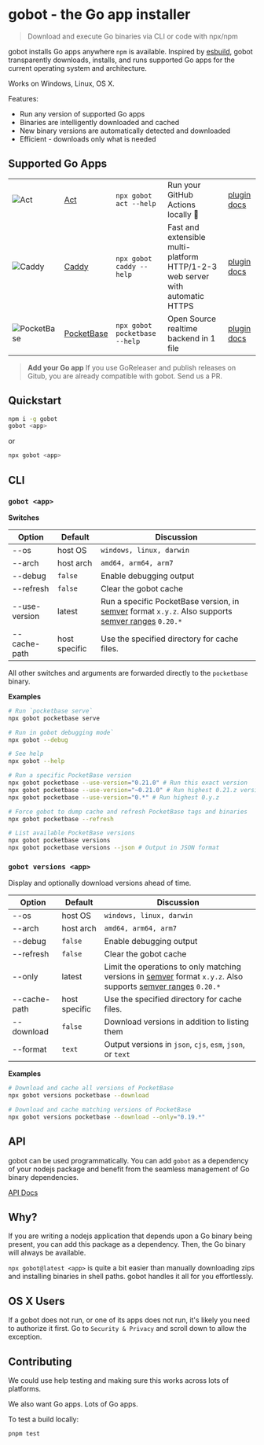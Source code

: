 # gobot - the Go app installer

> Download and execute Go binaries via CLI or code with npx/npm

gobot installs Go apps anywhere `npm` is available. Inspired by [esbuild](https://esbuild.github.io/), gobot transparently downloads, installs, and runs supported Go apps for the current operating system and architecture.

Works on Windows, Linux, OS X.

Features:

- Run any version of supported Go apps
- Binaries are intelligently downloaded and cached
- New binary versions are automatically detected and downloaded
- Efficient - downloads only what is needed

## Supported Go Apps

|                                                                                              |                                      |                               |                                                                               |                                                                                               |
| -------------------------------------------------------------------------------------------- | ------------------------------------ | ----------------------------- | ----------------------------------------------------------------------------- | --------------------------------------------------------------------------------------------- |
| ![Act](https://raw.githubusercontent.com/benallfree/gobot/main/assets/act.png)               | [Act](https://github.com/nektos/act) | `npx gobot act --help`        | Run your GitHub Actions locally 🚀                                            | [plugin docs](https://github.com/benallfree/gobot/blob/main/src/plugins/act/readme.md)        |
| ![Caddy](https://raw.githubusercontent.com/benallfree/gobot/main/assets/caddy.png)           | [Caddy](https://caddyserver.com/)    | `npx gobot caddy --help`      | Fast and extensible multi-platform HTTP/1-2-3 web server with automatic HTTPS | [plugin docs](https://github.com/benallfree/gobot/blob/main/src/plugins/caddy/readme.md)      |
| ![PocketBase](https://raw.githubusercontent.com/benallfree/gobot/main/assets/pocketbase.png) | [PocketBase](https://pocketbase.io)  | `npx gobot pocketbase --help` | Open Source realtime backend in 1 file                                        | [plugin docs](https://github.com/benallfree/gobot/blob/main/src/plugins/pocketbase/readme.md) |

> **Add your Go app**
> If you use GoReleaser and publish releases on Gitub, you are already compatible with gobot. Send us a PR.

## Quickstart

```bash
npm i -g gobot
gobot <app>
```

or

```bash
npx gobot <app>
```

## CLI

### `gobot <app>`

**Switches**

| Option        | Default       | Discussion                                                                                                                                                       |
| ------------- | ------------- | ---------------------------------------------------------------------------------------------------------------------------------------------------------------- |
| --os          | host OS       | `windows, linux, darwin`                                                                                                                                         |
| --arch        | host arch     | `amd64, arm64, arm7`                                                                                                                                             |
| --debug       | `false`       | Enable debugging output                                                                                                                                          |
| --refresh     | `false`       | Clear the gobot cache                                                                                                                                            |
| --use-version | latest        | Run a specific PocketBase version, in [semver](https://semver.org/) format `x.y.z`. Also supports [semver ranges](https://www.npmjs.com/package/semver) `0.20.*` |
| --cache-path  | host specific | Use the specified directory for cache files.                                                                                                                     |

All other switches and arguments are forwarded directly to the `pocketbase` binary.

**Examples**

```bash
# Run `pocketbase serve`
npx gobot pocketbase serve

# Run in gobot debugging mode`
npx gobot --debug

# See help
npx gobot --help

# Run a specific PocketBase version
npx gobot pocketbase --use-version="0.21.0" # Run this exact version
npx gobot pocketbase --use-version="~0.21.0" # Run highest 0.21.z version
npx gobot pocketbase --use-version="0.*" # Run highest 0.y.z

# Force gobot to dump cache and refresh PocketBase tags and binaries
npx gobot pocketbase --refresh

# List available PocketBase versions
npx gobot pocketbase versions
npx gobot pocketbase versions --json # Output in JSON format
```

### `gobot versions <app>`

Display and optionally download versions ahead of time.

| Option       | Default       | Discussion                                                                                                                                                                   |
| ------------ | ------------- | ---------------------------------------------------------------------------------------------------------------------------------------------------------------------------- |
| --os         | host OS       | `windows, linux, darwin`                                                                                                                                                     |
| --arch       | host arch     | `amd64, arm64, arm7`                                                                                                                                                         |
| --debug      | `false`       | Enable debugging output                                                                                                                                                      |
| --refresh    | `false`       | Clear the gobot cache                                                                                                                                                        |
| --only       | latest        | Limit the operations to only matching versions in [semver](https://semver.org/) format `x.y.z`. Also supports [semver ranges](https://www.npmjs.com/package/semver) `0.20.*` |
| --cache-path | host specific | Use the specified directory for cache files.                                                                                                                                 |
| --download   | `false`       | Download versions in addition to listing them                                                                                                                                |
| --format     | `text`        | Output versions in `json`, `cjs`, `esm`, `json`, or `text`                                                                                                                   |

**Examples**

```bash
# Download and cache all versions of PocketBase
npx gobot versions pocketbase --download

# Download and cache matching versions of PocketBase
npx gobot versions pocketbase --download --only="0.19.*"
```

## API

gobot can be used programmatically. You can add `gobot` as a dependency of your nodejs package and benefit from the seamless management of Go binary dependencies.

[API Docs](https://github.com/pockethost/gobot/blob/main/docs/modules.md)

## Why?

If you are writing a nodejs application that depends upon a Go binary being present, you can add this package as a dependency. Then, the Go binary will always be available.

`npx gobot@latest <app>` is quite a bit easier than manually downloading zips and installing binaries in shell paths. gobot handles it all for you effortlessly.

## OS X Users

If a gobot does not run, or one of its apps does not run, it's likely you need to authorize it first. Go to `Security & Privacy` and scroll down to allow the exception.

## Contributing

We could use help testing and making sure this works across lots of platforms.

We also want Go apps. Lots of Go apps.

To test a build locally:

```bash
pnpm test
```
